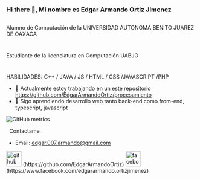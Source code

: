 ### Hi there 👋, Mi nombre es Edgar Armando Ortiz Jimenez
##
Alumno de Computación de la UNIVERSIDAD AUTONOMA BENITO JUAREZ DE OAXACA
#
Estudiante de la licenciatura en Computación UABJO
#
HABILIDADES: C++ / JAVA / JS / HTML / CSS /JAVASCRIPT /PHP

- 🔭 Actualmente estoy trabajando en un este repositorio https://github.com/EdgarArmandoOrtiz/procesamiento
- 🌱 Sigo aprendiendo desarrollo web tanto back-end como from-end, typescript, javascript

![GitHub metrics](https://metrics.lecoq.io/EdgarArmandoOrtiz) 

&nbsp;&nbsp;Contactame
- Email: edgar.007.armando@gmail.com

<img src='https://cdn.jsdelivr.net/npm/simple-icons@3.0.1/icons/github.svg' alt='github' height='40'>
(https://github.com/EdgarArmandoOrtiz)  

<img src='https://cdn.jsdelivr.net/npm/simple-icons@3.0.1/icons/facebook.svg' alt='facebook' height='40'>
(https://www.facebook.com/edgararmando.ortizjimenez)  


